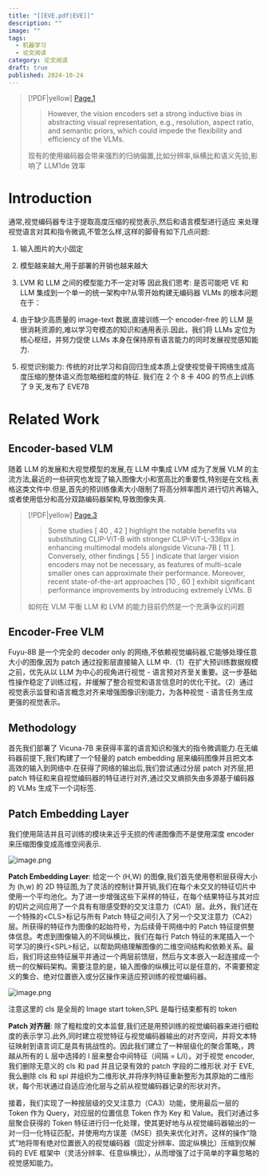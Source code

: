 ```yaml
---
title: "[[EVE.pdf|EVE]]"
description: ""
image: ""
tags:
  - 机器学习
  - 论文阅读
category: 论文阅读
draft: true
published: 2024-10-24
---
```


> [!PDF|yellow] [Page.1](EVE.pdf.md#page=1&selection=41,0,48,56&color=yellow)
>
> > However, the vision encoders set a strong inductive bias in abstracting visual representation, e.g., resolution, aspect ratio, and semantic priors, which could impede the flexibility and efficiency of the VLMs.
>
>现有的使用编码器会带来强烈的归纳偏置,比如分辨率,纵横比和语义先验,影响了 LLM1de 效率

# Introduction

通常,视觉编码器专注于提取高度压缩的视觉表示,然后和语言模型进行适应 来处理视觉语言对其和指令微调,不管怎么样,这样的脚骨有如下几点问题:

1. 输入图片的大小固定
2. 模型越来越大,用于部署的开销也越来越大
3. LVM 和 LLM 之间的模型能力不一定对等
因此我们思考: 是否可能吧 VE 和 LLM 集成到一个单一的统一架构中?从零开始构建无编码器 VLMs 的根本问题在于：

1. 由于缺少高质量的 image-text 数据,直接训练一个 encoder-free 的 LLM 是很消耗资源的,难以学习夸模态的知识和通用表示.因此，我们将 LLMs 定位为核心枢纽，并努力促使 LLMs 本身在保持原有语言能力的同时发展视觉感知能力.
2. 视觉识别能力: 传统的对比学习和自回归生成本质上促使视觉骨干网络生成高度压缩的整体语义而忽略细粒度的特征.
我们在 2 个 8 卡 40G 的节点上训练了 9 天,发布了 EVE7B

# Related Work

## Encoder-based VLM

随着 LLM 的发展和大视觉模型的发展,在 LLM 中集成 LVM 成为了发展 VLM 的主流方法,最近的一些研究也发现了输入图像大小和宽高比的重要性,特别是在文档,表格这类文件中.但是,首先的预训练像素大小限制了将高分辨率图片进行切片再输入,或者使用低分和高分双路编码器架构,导致图像失真.

> [!PDF|yellow] [Page.3](EVE.pdf.md#page=3&selection=138,56,166,32&color=yellow)
>
> > Some studies [ 40 , 42 ] highlight the notable benefits via substituting CLIP-ViT-B with stronger CLIP-ViT-L-336px in enhancing multimodal models alongside Vicuna-7B [ 11 ]. Conversely, other findings [ 55 ] indicate that larger vision encoders may not be necessary, as features of multi-scale smaller ones can approximate their performance. Moreover, recent state-of-the-art approaches [10 , 60 ] exhibit significant performance improvements by introducing extremely LVMs. B
>
>如何在 VLM 平衡 LLM 和 LVM 的能力目前仍然是一个充满争议的问题

## Encoder-Free VLM

Fuyu-8B 是一个完全的 decoder only 的网络,不依赖视觉编码器,它能够处理任意大小的图像,因为 patch 通过投影层直接输入 LLM 中.（1）在扩大预训练数据规模之前，优先从以 LLM 为中心的视角进行视觉 - 语言预对齐至关重要。这一步基础性操作稳定了训练过程，并缓解了整合视觉和语言信息时的优化干扰。（2）通过视觉表示监督和语言概念对齐来增强图像识别能力，为各种视觉 - 语言任务生成更强的视觉表示。

## Methodology

首先我们部署了 Vicuna-7B 来获得丰富的语言知识和强大的指令微调能力.在无编码器前提下,我们构建了一个轻量的 patch embedding 层来编码图像并且把文本高效的输入到网络中.在获得了网络的输出后,我们尝试通过分层 patch 对齐层,把 patch 特征和来自视觉编码器的特征进行对齐,通过交叉熵损失由多源基于编码器的 VLMs 生成下一个词标签.

## Patch Embedding Layer

我们使用简洁并且可训练的模块来近乎无损的传递图像而不是使用深度 encoder 来压缩图像变成高维空间表示.

![image.png](https://picture-bed-1325530970.cos.ap-nanjing.myqcloud.com/20241024101354.png)

**Patch Embedding Layer**: 给定一个 (H,W) 的图像,我们首先使用卷积层获得大小为 (h,w) 的 2D 特征图,为了灵活的控制计算开销,我们在每个未交叉的特征切片中使用一个平均池化。为了进一步增强这些下采样的特征，在每个结果特征与其对应的切片之间应用了一个具有有限感受野的交叉注意力（CA1）层。此外，我们还在一个特殊的\<CLS>标记与所有 Patch 特征之间引入了另一个交叉注意力（CA2）层。所获得的特征作为图像的起始符号，为后续骨干网络中的 Patch 特征提供整体信息。考虑到图像输入的不同纵横比，我们在每行 Patch 特征的末尾插入一个可学习的换行\<SPL>标记，以帮助网络理解图像的二维空间结构和依赖关系。最后，我们将这些特征展平并通过一个两层前馈层，然后与文本嵌入一起连接成一个统一的仅解码架构。需要注意的是，输入图像的纵横比可以是任意的，不需要预定义的集合、绝对位置嵌入或分区操作来适应预训练的视觉编码器。

![image.png](https://picture-bed-1325530970.cos.ap-nanjing.myqcloud.com/20241024101421.png)

注意这里的 cls 是全局的 Image start token,SPL 是每行结束都有的 token

**Patch 对齐层**: 除了粗粒度的文本监督,我们还是用预训练的视觉编码器来进行细粒度的表示学习.此外,同时建立视觉特征与视觉编码器输出的对齐空间，并将文本特征映射到语言词汇是具有挑战性的。因此我们建立了一种层级化的聚合策略,，跨越从所有的 L 层中选择的 l 层来整合中间特征（间隔 = L/l）。对于视觉 encoder,我们删除无意义的 cls 和 pad 并且记录有效的 patch 字段的二维形状.对于 EVE,我么删除 cls 和 spl 并组织为二维形状,并将序列特征重新整形为其原始的二维形状，每个形状通过自适应池化层与之前从视觉编码器记录的形状对齐。

接着，我们实现了一种按层级的交叉注意力（CA3）功能，使用最后一层的 Token 作为 Query，对应层的位置信息 Token 作为 Key 和 Value。我们对通过多层聚合获得的 Token 特征进行归一化处理，使其更好地与从视觉编码器输出的一对一归一化特征匹配，并使用均方误差（MSE）损失来优化对齐。这样的操作“隐式”地将带有绝对位置嵌入的视觉编码器（固定分辨率、固定纵横比）压缩到仅解码的 EVE 框架中（灵活分辨率、任意纵横比），从而增强了过于简单的字幕忽略的视觉感知能力。
